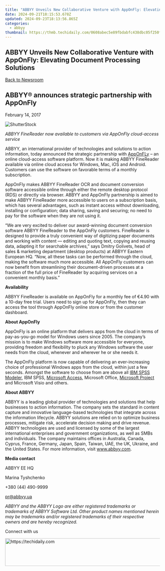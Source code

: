 ```yaml
---
title: "ABBYY Unveils New Collaborative Venture with AppOnFly: Elevating Document Processing Solutions"
date: 2024-09-21T18:15:53.678Z
updated: 2024-09-23T18:13:56.865Z
categories:
  - abbyy
thumbnail: https://thmb.techidaily.com/0608abec5e89fbdabfc438dbc05f250f26c6343ebf5ad117060d9466fac18ee3.jpg
---
```


## ABBYY Unveils New Collaborative Venture with AppOnFly: Elevating Document Processing Solutions

[Back to Newsroom](https://tools.techidaily.com/abbyy/products/)

## ABBYY® announces strategic partnership with AppOnFly

February 14, 2017

![ShutterStock](https://content.abbyy.com/-/media/project/abbyy/abbyy/branchtemplates/shutterstock_1272462163_1296-x-729.jpg?h=729&iar=0&w=1296)

_ABBYY FineReader now available to customers via AppOnFly cloud-access service_

ABBYY, an international provider of technologies and solutions to action information, today announced the strategic partnership with [AppOnFLy](https://www.apponfly.com/en/) – an online cloud-access software platform. Now it is making ABBYY FineReader available via online cloud access for Windows, Mac, iOS and Android. Сustomers can use the software on favorable terms of a monthly subscription.

AppOnFly makes ABBYY FineReader OCR and document conversion software accessible online through either the remote desktop protocol (RDS) or directly via browser. ABBYY and AppOnFly partnership is aimed to make ABBYY FineReader more accessible to users on a subscription basis, which has several advantages, such as instant access without downloading, installing or configuration; data sharing, saving and securing; no need to pay for the software when they are not using it.

“We are very excited to deliver our award-winning document conversion software ABBYY FineReader to the AppOnFly customers. FineReader is designed to provide a truly convenient way of digitizing paper documents and working with content — editing and quoting text, copying and reusing data, adapting it for searchable archives,” says Dmitry Golivets, head of sales & marketing department (desktop products) at ABBYY Eastern European HQ. “Now, all these tasks can be performed through the cloud, making the software much more accessible. All AppOnFly customers can now benefit from streamlining their document-driven processes at a fraction of the full price of FineReader by acquiring services on a convenient monthly basis.”

**Availability**

ABBYY FineReader is available on AppOnFly for a monthly fee of €4.90 with a 10-day free trial. Users need to sign up for AppOnFly, then they can access the tool through AppOnFly online store or from the customer dashboard.

**About AppOnFly**

AppOnFly is an online platform that delivers apps from the cloud in terms of pay-as-you-go model for Windows users since 2005\. The company’s mission is to make Windows software more accessible for everyone, providing freedom and flexibility to pluck any Windows software the user needs from the cloud, whenever and wherever he or she needs it.

The AppOnFly platform is now capable of delivering an ever-increasing choice of professional Windows apps from the cloud, within just a few seconds. Amongst the software to choose from are above all [IBM SPSS Modeler](https://www.apponfly.com/en/ibm-spss-modeler?utm%5Fsource=PR-Einpresswire&utm%5Fmedium=pr&utm%5Fterm=Modeler&utm%5Fcampaign=ABBYY%20Einpresswire), IBM SPSS, [Microsoft Access](https://www.apponfly.com/en/microsoft-access-2016?utm%5Fsource=PR-Einpresswire&utm%5Fmedium=pr&utm%5Fterm=MSAccess&utm%5Fcampaign=ABBYY%20Einpresswire), Microsoft Office, [Microsoft Project](https://www.apponfly.com/en/microsoft-project-standard-2016?utm%5Fsource=PR-Einpresswire&utm%5Fmedium=pr&utm%5Fterm=MSProject&utm%5Fcampaign=ABBYY%20Einpresswire) and Microsoft Visio and others.

**About ABBYY**

ABBYY is a leading global provider of technologies and solutions that help businesses to action information. The company sets the standard in content capture and innovative language-based technologies that integrate across the information lifecycle. ABBYY solutions are relied on to optimize business processes, mitigate risk, accelerate decision making and drive revenue. ABBYY technologies are used and licensed by some of the largest international enterprises and government organizations, as well as SMBs and individuals. The company maintains offices in Australia, Canada, Cyprus, France, Germany, Japan, Spain, Taiwan, UAE, the UK, Ukraine, and the United States. For more information, visit www.abbyy.com.

**Media contact**

ABBYY EE HQ

Marina Tyshchenko

+380 (44) 490-9999

pr@abbyy.ua

_ABBYY and the ABBYY Logo are either registered trademarks or trademarks of ABBYY Software Ltd. Other product names mentioned herein may be trademarks and/or registered trademarks of their respective owners and are hereby recognized._

Connect with us

<ins class="adsbygoogle"
     style="display:block"
     data-ad-format="autorelaxed"
     data-ad-client="ca-pub-7571918770474297"
     data-ad-slot="1223367746"></ins>

<ins class="adsbygoogle"
     style="display:block"
     data-ad-client="ca-pub-7571918770474297"
     data-ad-slot="8358498916"
     data-ad-format="auto"
     data-full-width-responsive="true"></ins>



<!-- affiliate ads begin -->
<a href="https://aligracehair.sjv.io/c/5597632/1885932/19272" target="_top" id="1885932">
  <img src="//a.impactradius-go.com/display-ad/19272-1885932" border="0" alt="https://techidaily.com" width="728" height="90"/>
</a>
<img height="0" width="0" src="https://aligracehair.sjv.io/i/5597632/1885932/19272" style="position:absolute;visibility:hidden;" border="0" />
<!-- affiliate ads end -->

